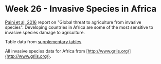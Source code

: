 # Week 26 - Invasive Species in Africa

[Paini et al, 2016](http://www.pnas.org/content/113/27/7575) report on "Global threat to agriculture from invasive species". Developing countries in Africa are some of the most sensitive to invasive species damage to agriculture.

Table data from [supplementary tables](http://www.pnas.org/content/113/27/7575/tab-figures-data).

All invasive species data for Africa from [http://www.griis.org/](http://www.griis.org/).
